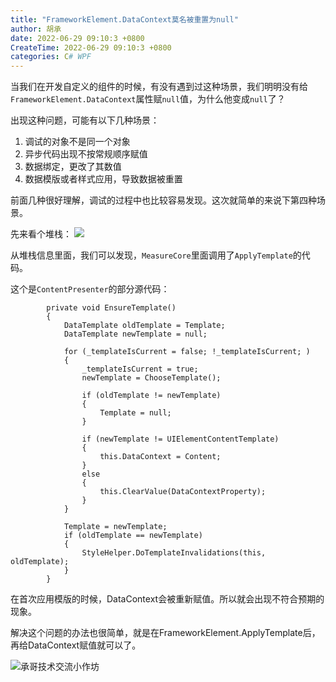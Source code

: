 ```yaml
---
title: "FrameworkElement.DataContext莫名被重置为null"
author: 胡承
date: 2022-06-29 09:10:3 +0800
CreateTime: 2022-06-29 09:10:3 +0800
categories: C# WPF
---
```


当我们在开发自定义的组件的时候，有没有遇到过这种场景，我们明明没有给`FrameworkElement.DataContext`属性赋`null`值，为什么他变成`null`了？

<!-- more -->
出现这种问题，可能有以下几种场景：
1. 调试的对象不是同一个对象
1. 异步代码出现不按常规顺序赋值
1. 数据绑定，更改了其数值
1. 数据模版或者样式应用，导致数据被重置

前面几种很好理解，调试的过程中也比较容易发现。这次就简单的来说下第四种场景。

先来看个堆栈：
![](https://s2.loli.net/2022/06/29/NhIY4AWrDcEUKjC.jpg)

从堆栈信息里面，我们可以发现，`MeasureCore`里面调用了`ApplyTemplate`的代码。

这个是`ContentPresenter`的部分源代码：
```code
        private void EnsureTemplate()
        {
            DataTemplate oldTemplate = Template;
            DataTemplate newTemplate = null;

            for (_templateIsCurrent = false; !_templateIsCurrent; )
            {                
                _templateIsCurrent = true;
                newTemplate = ChooseTemplate();
                
                if (oldTemplate != newTemplate)
                {
                    Template = null;
                }

                if (newTemplate != UIElementContentTemplate)
                {                    
                    this.DataContext = Content;
                }
                else
                {
                    this.ClearValue(DataContextProperty);
                }
            }

            Template = newTemplate;
            if (oldTemplate == newTemplate)
            {
                StyleHelper.DoTemplateInvalidations(this, oldTemplate);
            }
        }
```

在首次应用模版的时候，DataContext会被重新赋值。所以就会出现不符合预期的现象。

解决这个问题的办法也很简单，就是在FrameworkElement.ApplyTemplate后，再给DataContext赋值就可以了。

![承哥技术交流小作坊](https://i.loli.net/2021/09/27/FmsaLU1Oo7tX8kl.jpg)